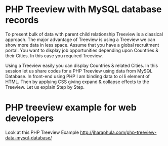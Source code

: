 # PHP Treeview with MySQL database records #

To present bulk of data with parent child relationship Treeview is a classical approach. The major advantage of Treeview is using a Treeview we can show more data in less space. Assume that you have a global recruitment portal. You want to display job opportunities depending upon Countries & their Cities. In this case you required Treeview. 

Using a Treeview easily you can display Countries & related Cities. In this session let us share codes for a PHP Treeview using data from MySQL Database. In front-end using PHP I am binding data to ol li element of HTML. Then by applying CSS giving expand & collapse effects to the Treeview. Let us explain Step by Step.

# PHP treeview example for web developers #

Look at this PHP Treeview Example http://jharaphula.com/php-treeview-data-mysql-database/
